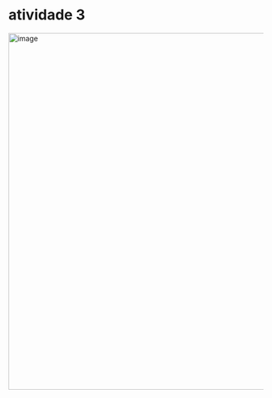 # atividade 3
<img width="624" height="704" alt="image" src="https://github.com/user-attachments/assets/b5302d3a-e554-40a9-9b1e-5effcb196379" />
